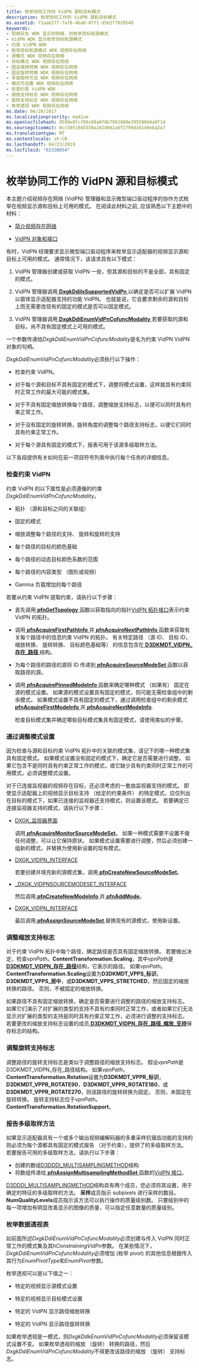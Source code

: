 ```yaml
---
title: 枚举协同工作的 VidPN 源和目标模式
description: 枚举协同工作的 VidPN 源和目标模式
ms.assetid: f1aa6277-7af6-4ba0-8ff1-d562f7029540
keywords:
- 视频存在 WDK 显示的网络，则枚举目标和源模式
- VidPN WDK 显示枚举目标和源模式
- 约束 VidPN WDK
- 枚举目标和源模式 WDK 视频存在网络
- 源模式 WDK 视频存在网络
- 目标模式 WDK 视频存在网络
- 固定缩放转换 WDK 视频存在网络
- 固定旋转转换 WDK 视频存在网络
- 多级取样方法 WDK 视频存在网络
- 模式可设置 WDK 视频存在网络
- 检查约束 VidPN WDK
- 缩放支持标志 WDK 视频存在网络
- 旋转支持标志 WDK 视频存在网络
- 枚举透视 WDK 视频存在网络
ms.date: 04/20/2017
ms.localizationpriority: medium
ms.openlocfilehash: 9599e9fcf89c09a0f8b7993989e395596b0a9f1d
ms.sourcegitcommit: 0cc5051945559a242d941a6f2799d161d8eba2a7
ms.translationtype: MT
ms.contentlocale: zh-CN
ms.lasthandoff: 04/23/2019
ms.locfileid: "63338654"
---
```

# <a name="enumerating-cofunctional-vidpn-source-and-target-modes"></a>枚举协同工作的 VidPN 源和目标模式


本主题介绍视频存在网络 (VidPN) 管理器和显示微型端口驱动程序的协作方式枚举在视频显示源和目标上可用的模式。 在阅读此材料之前, 应该熟悉以下主题中的材料：

-   [简介视频存在网络](introduction-to-video-present-networks.md)

-   [VidPN 对象和接口](vidpn-objects-and-interfaces.md)

有时，VidPN 经理要求显示微型端口驱动程序来枚举显示适配器的视频显示源和目标上可用的模式。 通常情况下，该请求具有以下模式：

1.  VidPN 管理器创建或获取 VidPN 一些，但其源和目标的不是全部，具有固定的模式。

2.  VidPN 管理器调用[ **DxgkDdiIsSupportedVidPn** ](https://msdn.microsoft.com/library/windows/hardware/ff559684)以确定是否可以扩展 VidPN 以窗体显示适配器支持的功能 VidPN。 也就是说，它会要求剩余的源和目标上而无需更改现有的固定的模式是否可以固定模式。

3.  VidPN 管理器调用[ **DxgkDdiEnumVidPnCofuncModality** ](https://msdn.microsoft.com/library/windows/hardware/ff559649)若要获取的源和目标，尚不具有固定模式上可用的模式。

一个参数传递给*DxgkDdiEnumVidPnCofuncModality*是名为约束 VidPN VidPN 对象的句柄。

*DxgkDdiEnumVidPnCofuncModality*必须执行以下操作：

-   检查约束 VidPN。

-   对于每个源和目标不具有固定的模式下，调整将模式设置，这样就具有约束同时正常工作的最大可能的模式集。

-   对于不具有固定缩放转换每个路径，调整缩放支持标志，以便可以同时具有约束正常工作。

-   对于没有固定的旋转转换，旋转角度的调整每个路径支持标志，以便它们同时具有约束正常工作。

-   对于每个源具有固定的模式下，报表可用于该源多级取样方法。

以下各段提供有关如何在前一项目符号列表中执行每个任务的详细信息。

### <a name="span-idinspectingtheconstrainingvidpnspanspan-idinspectingtheconstrainingvidpnspaninspecting-the-constraining-vidpn"></a><span id="inspecting_the_constraining_vidpn"></span><span id="INSPECTING_THE_CONSTRAINING_VIDPN"></span>检查约束 VidPN

约束 VidPN 的以下属性是必须遵循的约束*DxgkDdiEnumVidPnCofuncModality*。

-   拓扑 （源和目标之间的关联组）

-   固定的模式

-   缩放调整每个路径的支持、 旋转和旋转的支持

-   每个路径的目标的颜色基础

-   每个路径的动态目标颜色系数的范围

-   每个路径的内容类型 （图形或视频）

-   Gamma 负载增加的每个路径

若要从约束 VidPN 提取约束，请执行以下步骤：

-   首先调用[ **pfnGetTopology** ](https://msdn.microsoft.com/library/windows/hardware/ff562854)函数以获取指向的指针[VidPN 拓扑接口](https://docs.microsoft.com/windows-hardware/drivers/ddi/content/d3dkmddi/ns-d3dkmddi-_dxgk_vidpntopology_interface)表示约束 VidPN 的拓扑。

-   调用[ **pfnAcquireFirstPathInfo** ](https://msdn.microsoft.com/library/windows/hardware/ff562092)并[ **pfnAcquireNextPathInfo** ](https://msdn.microsoft.com/library/windows/hardware/ff562093)函数来获取有关每个路径中的信息约束 VidPN 的拓扑。 有关特定路径 （源 ID、 目标 ID，缩放转换、 旋转转换、 目标颜色基础等） 的信息包含在[ **D3DKMDT\_VIDPN\_存在\_路径** ](https://msdn.microsoft.com/library/windows/hardware/ff546647)结构。

-   为每个路径的路径的源将 ID 传递到[ **pfnAcquireSourceModeSet** ](https://msdn.microsoft.com/library/windows/hardware/ff562110)函数以获取路径的源。

-   调用[ **pfnAcquirePinnedModeInfo** ](https://msdn.microsoft.com/library/windows/hardware/ff562076)函数来确定哪种模式 （如果有） 固定在源的模式设置。 如果源的模式设置具有固定的模式，则可能无需检查组中的剩余模式。 如果模式设置不具有固定的模式下，通过调用检查组中的剩余模式[ **pfnAcquireFirstModeInfo** ](https://msdn.microsoft.com/library/windows/hardware/ff562074)并[ **pfnAcquireNextModeInfo**](https://msdn.microsoft.com/library/windows/hardware/ff562075).

    检查目标模式集并确定哪些目标模式集具有固定模式，请使用类似的步骤。

### <a name="span-idadjustingmodesetsspanspan-idadjustingmodesetsspanadjusting-mode-sets"></a><span id="adjusting_mode_sets"></span><span id="ADJUSTING_MODE_SETS"></span>通过调整模式设置

因为检查与源和目标约束 VidPN 拓扑中的关联的模式集，请记下的哪一种模式集具有固定模式。 如果模式设置没有固定的模式下，确定它是否需要进行调整。 如果它包含不是同时具有约束正常工作的模式，或它缺少具有约束同时正常工作的可用模式，必须调整模式设置。

对于已连接监视器的视频存在目标，还必须考虑的一套由监视器支持的模式。 即使显示适配器上的视频显示目标支持 （给定的约束条件） 的特定模式，应仅列出在目标的模式下，如果已连接的监视器还支持模式，则设置该模式。 若要确定已连接监视器支持的模式，请执行以下步骤：

-   [DXGK\_监视器界面](https://msdn.microsoft.com/library/windows/hardware/ff561949)

    调用[ **pfnAcquireMonitorSourceModeSet**](https://msdn.microsoft.com/library/windows/hardware/ff561953)。 如果一种模式需要不设置不做任何调整，可以让它保持原状。 如果模式设置需要进行调整，然后必须创建一组新的模式，并替换为使用新设置的现有模式。

-   [DXGK_VIDPN_INTERFACE](https://docs.microsoft.com/windows-hardware/drivers/ddi/content/d3dkmddi/ns-d3dkmddi-_dxgk_vidpn_interface)

    若要创建并填充新的源模式集，调用[ **pfnCreateNewSourceModeSet**](https://docs.microsoft.com/windows-hardware/drivers/ddi/content/d3dkmddi/nc-d3dkmddi-dxgkddi_vidpn_createnewsourcemodeset)。

-   [_DXGK_VIDPNSOURCEMODESET_INTERFACE](https://docs.microsoft.com/windows-hardware/drivers/ddi/content/d3dkmddi/ns-d3dkmddi-_dxgk_vidpnsourcemodeset_interface)

    然后调用[ **pfnCreateNewModeInfo** ](https://msdn.microsoft.com/library/windows/hardware/ff562078)并[ **pfnAddMode**](https://msdn.microsoft.com/library/windows/hardware/ff562077)。

-   [DXGK_VIDPN_INTERFACE](https://docs.microsoft.com/windows-hardware/drivers/ddi/content/d3dkmddi/ns-d3dkmddi-_dxgk_vidpn_interface)

    最后调用[ **pfnAssignSourceModeSet** ](https://msdn.microsoft.com/library/windows/hardware/ff562840)替换现有的源模式，使用新设置。

### <a name="adjusting-scaling-support-flags"></a>调整缩放支持标志

对于约束 VidPN 拓扑中每个路径，确定路径是否具有固定缩放转换。 若要做出决定，检查*vpnPath*。**ContentTransformation.Scaling**，其中*vpnPath*是[ **D3DKMDT\_VIDPN\_存在\_路径**](https://msdn.microsoft.com/library/windows/hardware/ff546647)结构，它表示的路径。 如果*vpnPath*。**ContentTransformation.Scaling**设置为**D3DKMDT\_VPPS\_标识**， **D3DKMDT\_VPPS\_居中**，或**D3DKMDT\_VPPS\_STRETCHED**，然后固定的缩放转换的路径。 否则，不被固定的缩放转换。

如果路径不具有固定缩放转换，确定是否需要进行调整的路径的缩放支持标志。 如果它们演示了对扩展的类型的支持不具有约束同时正常工作，或者如果它们无法显示对扩展的类型的支持是同时具有约束正常工作，必须进行调整的支持标志。 若要更改的缩放支持标志设置的成员[ **D3DKMDT\_VIDPN\_存在\_路径\_缩放\_支持**](https://msdn.microsoft.com/library/windows/hardware/ff546712)保存标志的结构。

### <a name="adjusting-rotation-support-flags"></a>调整旋转支持标志

调整路径的旋转支持标志是类似于调整路径的缩放支持标志。 假设*vpnPath*是 D3DKMDT\_VIDPN\_存在\_路径结构。 如果*vpnPath*。**ContentTransformation.Rotation**设置为**D3DKMDT\_VPPR\_标识**， **D3DKMDT\_VPPR\_ROTATE90**，**D3DKMDT\_VPPR\_ROTATE180**，或**D3DKMDT\_VPPR\_ROTATE270**，则该路径的旋转转换为固定。 否则，未固定在旋转转换。 旋转支持标志位于*vpnPath*。**ContentTransformation.RotationSupport**。

### <a name="span-idreportingmultisamplingmethodsspanspan-idreportingmultisamplingmethodsspanreporting-multisampling-methods"></a><span id="reporting_multisampling_methods"></span><span id="REPORTING_MULTISAMPLING_METHODS"></span>报告多级取样方法

如果显示适配器具有一个或多个输出视频编解码器的多重采样抗锯齿功能的支持的则必须为每个源都具有固定的模式报告 （对于约束），提供了的多级取样方法。 若要报告可用的多级取样方法，请执行以下步骤：

-   创建的数组[D3DDDI\_MULTISAMPLINGMETHOD](https://msdn.microsoft.com/library/windows/hardware/ff544594)结构
-   将数组传递给[ **pfnAssignMultisamplingMethodSet** ](https://msdn.microsoft.com/library/windows/hardware/ff562115)函数的[VidPN 接口](https://docs.microsoft.com/windows-hardware/drivers/ddi/content/d3dkmddi/ns-d3dkmddi-_dxgk_vidpn_interface)。

[D3DDDI\_MULTISAMPLINGMETHOD](https://msdn.microsoft.com/library/windows/hardware/ff544594)结构具有两个成员，您必须将其设置，用于确定的特征的多级取样的方法。 **采样**成员指示 subpixels 进行采样的数目。 **NumQualityLevels**成员指示该方法可以执行操作的质量级别数。 只要级别中的每一项增加有明显改善显示的图像的质量，可以指定任意数量的质量级别。

### <a name="span-idenumerationpivotsspanspan-idenumerationpivotsspanenumeration-pivots"></a><span id="enumeration_pivots"></span><span id="ENUMERATION_PIVOTS"></span>枚举数据透视表

如前面所述*DxgkDdiEnumVidPnCofuncModality*必须创建与传入 VidPN 同时正常工作的模式集及其*hConstrainingVidPn*参数。 在某些情况下， *DxgkDdiEnumVidPnCofuncModality*必须增加 (枚举 pivot) 的其他信息根据传入其行为*EnumPivotType*和*EnumPivot*参数。

枚举透视可以是以下值之一：

-   特定的视频显示源模式设置

-   特定的视频显示目标模式设置

-   特定的 VidPN 显示路径缩放转换

-   特定的 VidPN 显示路径旋转转换

如果枚举透视是一模式，则*DxgkDdkEnumVidPnCofuncModality*必须保留该模式设置不变。 如果枚举透视的缩放 （旋转） 转换的路径，然后*DxgkDdiEnumVidPnCofuncModality*不得更改该路径的缩放 （旋转） 支持标志。

 

 





